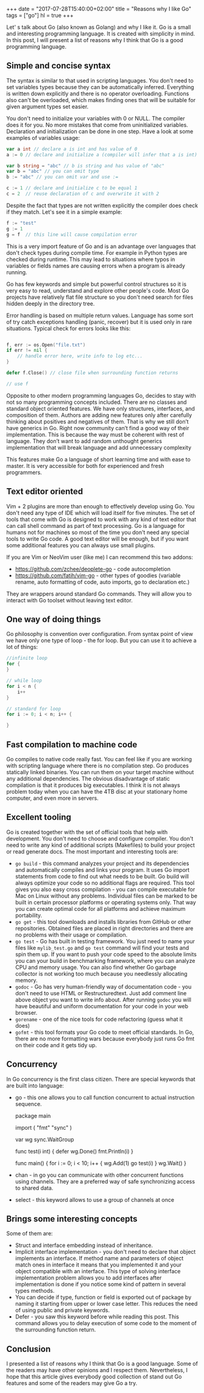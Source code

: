 +++
date = "2017-07-28T15:40:00+02:00"
title = "Reasons why I like Go"
tags = ["go"]
hl = true
+++

Let' s talk about Go (also known as Golang) and why I like it. Go is a small and
interesting programming language. It is created with simplicity in mind. In this
post, I will present a list of reasons why I think that Go is a good programming
language.

<!--more-->

## Simple and concise syntax

The syntax is similar to that used in scripting languages. You don't need to set
variables types because they can be automatically inferred. Everything is written
down explicitly and there is no operator overloading. Functions also can't
be overloaded, which makes finding ones that will be suitable for given argument
types set easier.

You don't need to initialize your variables with 0 or NULL. The compiler does it
for you. No more mistakes that come from uninitialized variables. Declaration
and initialization can be done in one step.
Have a look at some examples of variables usage:

```go
var a int // declare a is int and has value of 0
a := 0 // declare and initialize a (compiler will infer that a is int)

var b string = "abc" // b is string and has value of "abc"
var b = "abc" // you can omit type
b := "abc" // you can omit var and use :=

c := 1 // declare and initialize c to be equal 1
c = 2  // reuse declaration of c and overwrite it with 2
```

Despite the fact that types are not written explicitly the compiler does check
if they match. Let's see it in a simple example:

```go
f := "test"
g := 1
g = f  // this line will cause compilation error
```

This is a very import feature of Go and is an advantage over languages
that don't check types during compile time. For example in Python
types are checked during runtime. This may lead to situations
where typos in variables or fields names are causing errors
when a program is already running.

Go has few keywords and simple but powerful control structures
so it is very easy to read, understand and explore other people's code.
Most Go projects have relatively flat file structure so you don't need search
for files hidden deeply in the directory tree.

Error handling is based on multiple return values. Language has some sort of
try catch exceptions handling (panic, recover) but it is used only in rare
situations. Typical check for errors looks like this:

```go

f, err := os.Open("file.txt")
if err != nil {
    // handle error here, write info to log etc...
}

defer f.Close() // close file when surrounding function returns

// use f
```

Opposite to other modern programming languages Go, decides to stay with
not so many programming concepts included.
There are no classes and standard object oriented features. We have
only structures, interfaces, and composition of them.
Authors are adding new features only after carefully thinking about positives
and negatives of them. That is why we still don’t have generics in Go.
Right now community can’t find a good way of their implementation.
This is because the way must be coherent with rest of language.
They don’t want to add random unthought generics implementation that will break
language and add unnecessary complexity

This features make Go a language of short learning time and with ease to master.
It is very accessible for both for experienced and fresh programmers.

## Text editor oriented
Vim + 2 plugins are more than enough to effectively develop using Go.
You don't need any type of IDE which will load itself for five minutes.
The set of tools that come with Go is designed to work with any kind
of text editor that can call shell command as part of text
processing. Go is a language for humans not for machines so most of the time you
don't need any special tools to write Go code. A good text
editor will be enough, but if you want some additional features you can always
use small plugins.

If you are Vim or NeoVim user (like me) I can recommend this two addons:

- https://github.com/zchee/deoplete-go - code autocompletion
- https://github.com/fatih/vim-go - other types of goodies (variable rename,
    auto formatting of code, auto imports, go to declaration etc.)

They are wrappers around standard Go commands. They will allow you to interact with Go
toolset without leaving text editor.

## One way of doing things
Go philosophy is convention over configuration. From syntax point of view we
have only one type of loop - the for loop. But you can use it to achieve a lot
of things:

```go
//infinite loop
for {
}

// while loop
for i < n {
    i++
}

// standard for loop
for i := 0; i < n; i++ {

}
```

## Fast compilation to machine code
Go compiles to native code really fast. You can feel like if you are working with scripting
language where there is no compilation step. Go produces statically linked
binaries. You can run them on your target machine without any additional
dependencies. The obvious disadvantage of static compilation is that it produces
big executables. I think it is not always problem today when you can have the 4TB disc at your stationary home computer,
and even more in servers.

## Excellent tooling
Go is created together with the set of official tools that help with development.
You don't need to choose and configure compiler.
You don't need to write any kind of additional scripts (Makefiles)
to build your project or read generate docs. The most important and interesting
tools are:

- `go build` - this command analyzes your project and its dependencies and
    automatically compiles and links your program. It uses Go import statements
    from code to find out what needs to be built.
    Go build will always optimize your code so no additional flags are required. This tool gives you also easy cross compilation -
    you can compile executable for Mac on Linux without any problems.
    Individual files can be marked to be built in certain processor platforms or operating systems only. That way you can create optimal code for all platforms and achieve maximum portability.
- `go get` - this tool downloads and installs libraries from GitHub or other
    repositories. Obtained files are placed in right directories and there are no problems with their usage or compilation.
- `go test` - Go has built in testing framework. You just need
    to name your files like `mylib_test.go` and `go test` command will find your tests and spin them up. If you want to push your code speed to the absolute limits you can your build in benchmarking framework, where you can analyze CPU and memory usage. You can also find whether Go garbage collector is not working too much because you needlessly allocating memory.
- `godoc` - Go has very human-friendly way of documentation code -
    you don't need to use HTML or Restructuredtext. Just add comment line above object you want to write info about. After running `godoc`
    you will have beautiful and uniform documentation for your code
    in your web browser.
- `gorename` - one of the nice tools for code refactoring (guess what it does)
- `gofmt` - this tool formats your Go code to meet official standards.
    In Go, there are no more formatting wars because everybody just runs Go fmt on
    their code and it gets tidy up.

## Concurrency
In Go concurrency is the first class citizen. There are special keywords that are built into language:
- go - this one allows you to call function concurrent to actual instruction
    sequence.

    package main

    import (
        "fmt"
        "sync"
    )

    var wg sync.WaitGroup

    func test(i int) {
        defer wg.Done()
        fmt.Println(i)
    }

    func main() {
        for i := 0; i < 10; i++ {
            wg.Add(1)
            go test(i)
        }
        wg.Wait()
    }
- chan - in go you can communicate with other concurrent functions using
    channels. They are a preferred way of safe synchronizing access to shared data.
- select - this keyword allows to use a group of channels at once

## Brings some interesting concepts
Some of them are:

- Struct and interface embedding instead of inheritance.
- Implicit interface implementation - you don't need to declare
    that object implements an interface. If method name and parameters of object match ones in interface
    it means that you implemented it and your object compatible with an interface.
    This type of solving interface implementation problem allows you to add interfaces after implementation is done if you notice some kind of pattern in several types methods.
- You can decide if type, function or field is exported out of package by naming it
    starting from upper or lower case letter. This reduces the need of using public and private keywords.
- Defer - you saw this keyword before while reading this post. This command
    allows you to delay execution of some code to the moment of the surrounding
    function return.

## Conclusion
I presented a list of reasons why I think that Go is a good language. Some of the readers may have other opinions and I respect them. Nevertheless, I hope that
this article gives everybody good collection of stand out Go features and some
of the readers may give Go a try.
